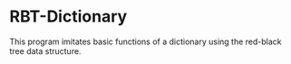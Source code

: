 # RBT-Dictionary
This program imitates basic functions of a dictionary using the red-black tree data structure. 
